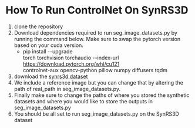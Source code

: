 # How To Run ControlNet On SynRS3D
1. clone the repository 
2. Download dependencies required to run seg_image_datasets.py by running the command below. Make sure to swap the pytorch version based on your cuda version. 
    - pip install --upgrade \
  torch torchvision torchaudio --index-url https://download.pytorch.org/whl/cu121 \
  controlnet-aux opencv-python pillow numpy diffusers tqdm
3. download the [synrs3d dataset](https://zenodo.org/records/13905264)
4. We include a reference image but you can change that by altering the path of real_path in seg_image_datasets.py. 
5. Finally make sure to change the paths of where you stored the synthetic datasets and where you would like to store the outputs in seg_image_datasets.py
6. You should be all set to run seg_image_datasets.py on the SynRS3D dataset
